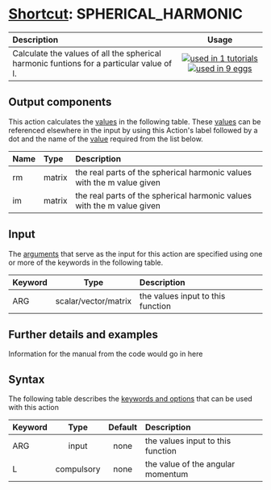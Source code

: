 # [Shortcut](shortcuts.md): SPHERICAL_HARMONIC

| Description    | Usage |
|:--------|:--------:|
| Calculate the values of all the spherical harmonic funtions for a particular value of l. | [![used in 1 tutorials](https://img.shields.io/badge/tutorials-1-green.svg)](https://www.plumed-tutorials.org/browse.html?search=SPHERICAL_HARMONIC)[![used in 9 eggs](https://img.shields.io/badge/nest-9-green.svg)](https://www.plumed-nest.org/browse.html?search=SPHERICAL_HARMONIC) | 

## Output components

This action calculates the [values](pecifying_arguments.html) in the following table.  These [values](pecifying_arguments.html) can be referenced elsewhere in the input by using this Action's label followed by a dot and the name of the [value](pecifying_arguments.html) required from the list below.

| Name | Type | Description |
|:-------|:-----|:-------|
| rm | matrix | the real parts of the spherical harmonic values with the m value given | 
| im | matrix | the real parts of the spherical harmonic values with the m value given | 


## Input

The [arguments](specifying_arguments.html) that serve as the input for this action are specified using one or more of the keywords in the following table.

| Keyword |  Type | Description |
|:--------|:------:|:-----------|
| ARG | scalar/vector/matrix | the values input to this function |


## Further details and examples 
Information for the manual from the code would go in here 
## Syntax 
The following table describes the [keywords and options](parsing.md) that can be used with this action 

| Keyword | Type | Default | Description |
|:-------|:----:|:-------:|:-----------|
| ARG | input | none | the values input to this function |
| L | compulsory | none | the value of the angular momentum |
